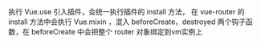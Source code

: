 执行 Vue.use 引入插件，会统一执行插件的 install 方法，
在 vue-router 的 install 方法中会执行 Vue.mixin ，混入 beforeCreate，destroyed 两个钩子函数，在 beforeCreate 中会把整个 router 对象绑定到vm实例上
